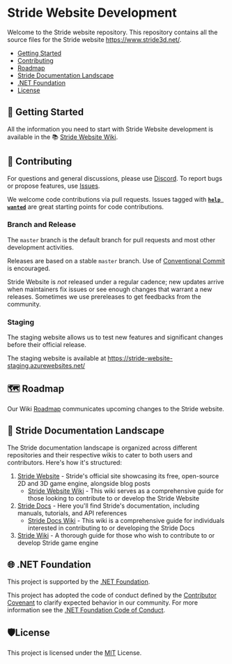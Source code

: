 # Stride Website Development

Welcome to the Stride website repository. This repository contains all the source files for the Stride website https://www.stride3d.net/.

* [Getting Started](#-getting-started)
* [Contributing](#-contributing)
* [Roadmap](#%EF%B8%8F-roadmap)
* [Stride Documentation Landscape](#-stride-documentation-landscape)
* [.NET Foundation](#-net-foundation)
* [License](#%EF%B8%8Flicense)

## 🚀 Getting Started

All the information you need to start with Stride Website development is available in the 📚 [Stride Website Wiki](https://github.com/stride3d/stride-website/wiki).

## 🤝 Contributing

For questions and general discussions, please use [Discord](https://discord.gg/f6aerfE). 
To report bugs or propose features, use [Issues](https://github.com/stride3d/stride-website/issues).

We welcome code contributions via pull requests. Issues tagged with **[`help wanted`](https://github.com/stride3d/stride-website/labels/help%20wanted)** are great starting points for code contributions.

### Branch and Release

The `master` branch is the default branch for pull requests and most other development activities. 

Releases are based on a stable `master` branch. Use of [Conventional Commit](https://www.conventionalcommits.org/en/v1.0.0/) is encouraged.

Stride Website is _not_ released under a regular cadence; new updates arrive when maintainers fix issues or see enough changes that warrant a new releases. Sometimes we use prereleases to get feedbacks from the community.

### Staging

The staging website allows us to test new features and significant changes before their official release.

The staging website is available at https://stride-website-staging.azurewebsites.net/

## 🗺️ Roadmap

Our Wiki [Roadmap](https://github.com/stride3d/stride-website/wiki/Roadmap) communicates upcoming changes to the Stride website.

## 📖 Stride Documentation Landscape

The Stride documentation landscape is organized across different repositories and their respective wikis to cater to both users and contributors. Here's how it's structured:

1. [Stride Website](https://www.stride3d.net/) - Stride's official site showcasing its free, open-source 2D and 3D game engine, alongside blog posts
   - [Stride Website Wiki](https://github.com/stride3d/stride-website/wiki) - This wiki serves as a comprehensive guide for those looking to contribute to or develop the Stride Website
1. [Stride Docs](https://doc.stride3d.net/) - Here you'll find Stride's documentation, including manuals, tutorials, and API references
   - [Stride Docs Wiki](https://github.com/stride3d/stride-docs/wiki) - This wiki is a comprehensive guide for individuals interested in contributing to or developing the Stride Docs
1. [Stride Wiki](https://github.com/stride3d/stride/wiki) - A thorough guide for those who wish to contribute to or develop Stride game engine 

## 🌐 .NET Foundation

This project is supported by the [.NET Foundation](http://www.dotnetfoundation.org).

This project has adopted the code of conduct defined by the [Contributor Covenant](http://contributor-covenant.org/) to clarify expected behavior in our community.
For more information see the [.NET Foundation Code of Conduct](http://www.dotnetfoundation.org/code-of-conduct).

## 🛡️License

This project is licensed under the [MIT](https://github.com/stride3d/stride-website/blob/master/LICENSE.md) License.
